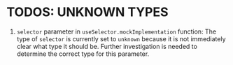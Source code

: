 # TODOS: UNKNOWN TYPES

1. `selector` parameter in `useSelector.mockImplementation` function: The type of `selector` is currently set to `unknown` because it is not immediately clear what type it should be. Further investigation is needed to determine the correct type for this parameter.
